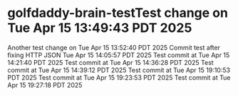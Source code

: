 # golfdaddy-brain-testTest change on Tue Apr 15 13:49:43 PDT 2025
Another test change on Tue Apr 15 13:52:40 PDT 2025
Commit test after fixing HTTP JSON Tue Apr 15 14:05:57 PDT 2025
Test commit at Tue Apr 15 14:21:40 PDT 2025
Test commit at Tue Apr 15 14:36:28 PDT 2025
Test commit at Tue Apr 15 14:39:12 PDT 2025
Test commit at Tue Apr 15 19:10:53 PDT 2025
Test commit at Tue Apr 15 19:23:53 PDT 2025
Test commit at Tue Apr 15 19:27:18 PDT 2025
